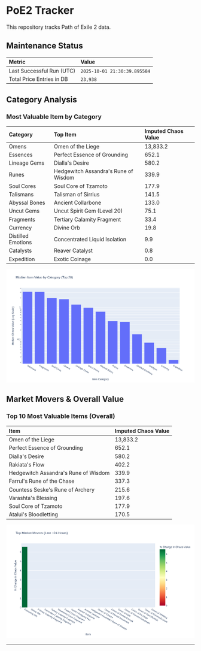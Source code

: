 # PoE2 Tracker

This repository tracks Path of Exile 2 data.

## Maintenance Status

<!-- START_MAINTENANCE -->
| Metric | Value |
|:---|:---|
| Last Successful Run (UTC) | `2025-10-01 21:30:39.895584` |
| Total Price Entries in DB | `23,938` |

<!-- END_MAINTENANCE -->

## Category Analysis

<!-- START_CATEGORY_ANALYSIS -->
### Most Valuable Item by Category
| Category | Top Item | Imputed Chaos Value |
| :--- | :--- | :--- |
| Omens | Omen of the Liege | 13,833.2 |
| Essences | Perfect Essence of Grounding | 652.1 |
| Lineage Gems | Dialla's Desire | 580.2 |
| Runes | Hedgewitch Assandra's Rune of Wisdom | 339.9 |
| Soul Cores | Soul Core of Tzamoto | 177.9 |
| Talismans | Talisman of Sirrius | 141.5 |
| Abyssal Bones | Ancient Collarbone | 133.0 |
| Uncut Gems | Uncut Spirit Gem (Level 20) | 75.1 |
| Fragments | Tertiary Calamity Fragment | 33.4 |
| Currency | Divine Orb | 19.8 |
| Distilled Emotions | Concentrated Liquid Isolation | 9.9 |
| Catalysts | Reaver Catalyst | 0.8 |
| Expedition | Exotic Coinage | 0.0 |


![Category Analysis Chart](charts/category_analysis.png)
<!-- END_CATEGORY_ANALYSIS -->

## Market Movers & Overall Value

<!-- START_ANALYSIS -->
### Top 10 Most Valuable Items (Overall)
| Item | Imputed Chaos Value |
| :--- | :--- |
| Omen of the Liege | 13,833.2 |
| Perfect Essence of Grounding | 652.1 |
| Dialla's Desire | 580.2 |
| Rakiata's Flow | 402.2 |
| Hedgewitch Assandra's Rune of Wisdom | 339.9 |
| Farrul's Rune of the Chase | 337.3 |
| Countess Seske's Rune of Archery | 215.6 |
| Varashta's Blessing | 197.6 |
| Soul Core of Tzamoto | 177.9 |
| Atalui's Bloodletting | 170.5 |


![Market Movers Chart](charts/market_movers.png)
<!-- END_ANALYSIS -->

---
